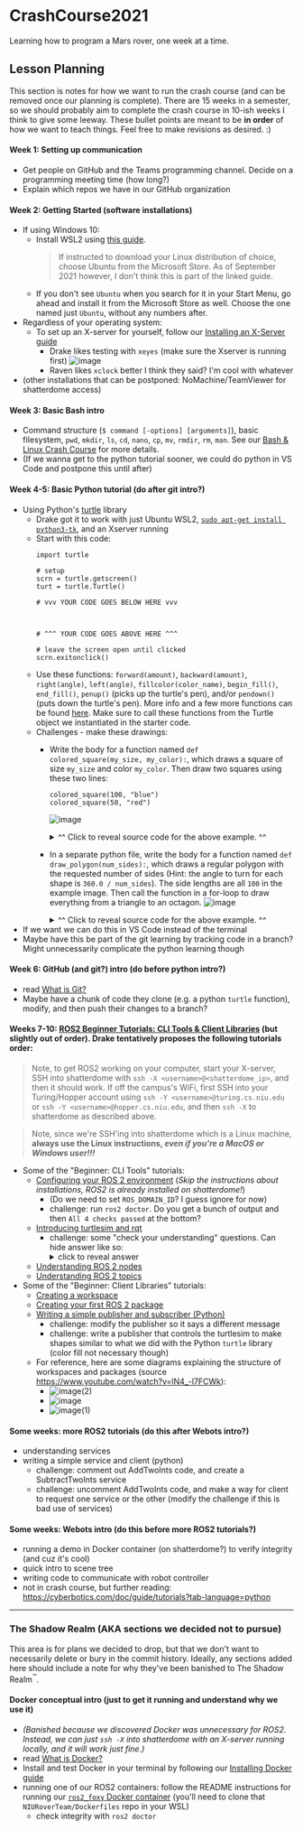 # CrashCourse2021
Learning how to program a Mars rover, one week at a time.

## Lesson Planning
This section is notes for how we want to run the crash course (and can be removed once our planning is complete). There are 15 weeks in a semester, so we should probably aim to complete the crash course in 10-ish weeks I think to give some leeway. These bullet points are meant to be **in order** of how we want to teach things. Feel free to make revisions as desired. :)

#### Week 1: Setting up communication
* Get people on GitHub and the Teams programming channel. Decide on a programming meeting time (how long?)
* Explain which repos we have in our GitHub organization

#### Week 2: Getting Started (software installations)
* If using Windows 10:
  * Install WSL2 using [this guide](https://docs.microsoft.com/en-us/windows/wsl/install-win10#manual-installation-steps).
    > If instructed to download your Linux distribution of choice, choose Ubuntu from the Microsoft Store. As of September 2021 however, I don't think this is part of the linked guide.
  * If you don't see `Ubuntu` when you search for it in your Start Menu, go ahead and install it from the Microsoft Store as well. Choose the one named just `Ubuntu`, without any numbers after.
* Regardless of your operating system:
  * To set up an X-server for yourself, follow our [Installing an X-Server guide](https://github.com/NIURoverTeam/Docs/blob/main/Guides/Installing-an-X-Server.md) 
    * Drake likes testing with `xeyes` (make sure the Xserver is running first) ![image](https://user-images.githubusercontent.com/19244666/118378411-57a53280-b599-11eb-8840-1f77d6dd8646.png)
    * Raven likes `xclock` better I think they said? I'm cool with whatever
* (other installations that can be postponed: NoMachine/TeamViewer for shatterdome access)

#### Week 3: Basic Bash intro
* Command structure (`$ command [-options] [arguments]`), basic filesystem, `pwd`, `mkdir`, `ls`, `cd`, `nano`, `cp`, `mv`, `rmdir`, `rm`, `man`. See our [Bash & Linux Crash Course](https://github.com/NIURoverTeam/Docs/blob/main/legacy/Bash-%26-Linux-Crash-Course.md) for more details.
* (If we wanna get to the python tutorial sooner, we could do python in VS Code and postpone this until after)

#### Week 4-5: Basic Python tutorial (do after git intro?)
* Using Python's [turtle](https://www.geeksforgeeks.org/turtle-programming-python/) library
  * Drake got it to work with just Ubuntu WSL2, [`sudo apt-get install python3-tk`](https://stackoverflow.com/questions/25905540/importerror-no-module-named-tkinter), and an Xserver running
  * Start with this code:
    ```python3
    import turtle
    
    # setup 
    scrn = turtle.getscreen()
    turt = turtle.Turtle()
    
    # vvv YOUR CODE GOES BELOW HERE vvv
    
    
    
    # ^^^ YOUR CODE GOES ABOVE HERE ^^^
    
    # leave the screen open until clicked
    scrn.exitonclick()
    ```
  * Use these functions: `forward(amount)`, `backward(amount)`, `right(angle)`, `left(angle)`, `fillcolor(color_name)`, `begin_fill()`, `end_fill()`, `penup()` (picks up the turtle's pen), and/or `pendown()` (puts down the turtle's pen). More info and a few more functions can be found [here](https://www.geeksforgeeks.org/turtle-programming-python/). Make sure to call these functions from the Turtle object we instantiated in the starter code.
  * Challenges - make these drawings: 
    * Write the body for a function named `def colored_square(my_size, my_color):`, which draws a square of size `my_size` and color `my_color`. Then draw two squares using these two lines:
      ```python3
      colored_square(100, "blue")
      colored_square(50, "red")
      ```
      ![image](https://user-images.githubusercontent.com/19244666/134120816-6d271240-6c1d-48e9-90f5-5f1ad68cc2ab.png)
      <details>
        <summary>^^ Click to reveal source code for the above example. ^^</summary>
        ![image](https://user-images.githubusercontent.com/19244666/118378278-4a3b7880-b598-11eb-9842-7486c6f247cb.png)
      </details>
  
    * In a separate python file, write the body for a function named `def draw_polygon(num_sides):`, which draws a regular polygon with the requested number of sides (Hint: the angle to turn for each shape is `360.0 / num_sides`). The side lengths are all `100` in the example image. Then call the function in a for-loop to draw everything from a triangle to an octagon.  ![image](https://user-images.githubusercontent.com/19244666/134121224-e38e87bd-df20-49e3-b7f5-9b32bb7d8dc8.png)
      <details>
        <summary>^^ Click to reveal source code for the above example. ^^</summary>
        ![image](https://user-images.githubusercontent.com/19244666/134120525-dd5f4654-0fd3-464a-9d7f-c962ebad3fcd.png)
      </details>
* If we want we can do this in VS Code instead of the terminal
* Maybe have this be part of the git learning by tracking code in a branch? Might unnecessarily complicate the python learning though

#### Week 6: GitHub (and git?) intro (do before python intro?)
* read [What is Git?](https://dev.to/javascriptcoff1/what-is-git-4pmh)
* Maybe have a chunk of code they clone (e.g. a python `turtle` function), modify, and then push their changes to a branch?

#### Weeks 7-10: [ROS2 Beginner Tutorials: CLI Tools & Client Libraries](https://docs.ros.org/en/foxy/Tutorials.html) (but slightly out of order). Drake tentatively proposes the following tutorials order:
> Note, to get ROS2 working on your computer, start your X-server, SSH into shatterdome with `ssh -X <username>@<shatterdome_ip>`, and then it should work. If off the campus's WiFi, first SSH into your Turing/Hopper account using `ssh -Y <username>@turing.cs.niu.edu` or `ssh -Y <username>@hopper.cs.niu.edu`, and then `ssh -X` to shatterdome as described above.

> Note, since we're SSH'ing into shatterdome which is a Linux machine, **always use the Linux instructions, _even if you're a MacOS or Windows user!!!_**
* Some of the "Beginner: CLI Tools" tutorials:
  * [Configuring your ROS 2 environment](https://docs.ros.org/en/foxy/Tutorials/Configuring-ROS2-Environment.html) (*Skip the instructions about installations, ROS2 is already installed on shatterdome!*)
    * (Do we need to set `ROS_DOMAIN_ID`? I guess ignore for now)
    * challenge: run `ros2 doctor`. Do you get a bunch of output and then `All 4 checks passed` at the bottom?
  * [Introducing turtlesim and rqt](https://docs.ros.org/en/foxy/Tutorials/Turtlesim/Introducing-Turtlesim.html)
    * challenge: some "check your understanding" questions. Can hide answer like so:
      <details>
        <summary>click to reveal answer</summary>
        hello world
      </details>
  * [Understanding ROS 2 nodes](https://docs.ros.org/en/foxy/Tutorials/Understanding-ROS2-Nodes.html)
  * [Understanding ROS 2 topics](https://docs.ros.org/en/foxy/Tutorials/Topics/Understanding-ROS2-Topics.html)
* Some of the "Beginner: Client Libraries" tutorials:
  * [Creating a workspace](https://docs.ros.org/en/foxy/Tutorials/Workspace/Creating-A-Workspace.html)
  * [Creating your first ROS 2 package](https://docs.ros.org/en/foxy/Tutorials/Creating-Your-First-ROS2-Package.html)
  * [Writing a simple publisher and subscriber (Python)](https://docs.ros.org/en/foxy/Tutorials/Writing-A-Simple-Py-Publisher-And-Subscriber.html)
    * challenge: modify the publisher so it says a different message
    * challenge: write a publisher that controls the turtlesim to make shapes similar to what we did with the Python `turtle` library (color fill not necessary though)
  * For reference, here are some diagrams explaining the structure of workspaces and packages (source https://www.youtube.com/watch?v=lN4_-l7FCWk): 
    * ![image(2)](https://user-images.githubusercontent.com/19244666/139920787-da3573bf-473b-43cc-bd36-5f700bbf8901.png)
    * ![image](https://user-images.githubusercontent.com/19244666/139920838-9169ce76-88db-432b-ba66-30534ca31249.png)
    * ![image(1)](https://user-images.githubusercontent.com/19244666/139920851-44951ea4-34d1-45b5-ae7f-32831befb34a.png)

#### Some weeks: more ROS2 tutorials (do this after Webots intro?)
* understanding services
* writing a simple service and client (python)
  * challenge: comment out AddTwoInts code, and create a SubtractTwoInts service
  * challenge: uncomment AddTwoInts code, and make a way for client to request one service or the other (modify the challenge if this is bad use of services)

#### Some weeks: Webots intro (do this before more ROS2 tutorials?)
* running a demo in Docker container (on shatterdome?) to verify integrity (and cuz it's cool)
* quick intro to scene tree
* writing code to communicate with robot controller
* not in crash course, but further reading: https://cyberbotics.com/doc/guide/tutorials?tab-language=python

---

### The Shadow Realm (AKA sections we decided not to pursue)
This area is for plans we decided to drop, but that we don't want to necessarily delete or bury in the commit history. Ideally, any sections added here should include a note for why they've been banished to The Shadow Realm<sup>:tm:</sup>.

#### Docker conceptual intro (just to get it running and understand why we use it)
* _(Banished because we discovered Docker was unnecessary for ROS2. Instead, we can just `ssh -X` into shatterdome with an X-server running locally, and it will work just fine.)_
* read [What is Docker?](https://dev.to/javascriptcoff1/what-is-docker-3be2)
* Install and test Docker in your terminal by following our [Installing Docker guide](https://github.com/NIURoverTeam/Docs/blob/main/Guides/Installing-Docker.md)
* running one of our ROS2 containers: follow the README instructions for running our [`ros2_foxy` Docker container](https://github.com/NIURoverTeam/Dockerfiles/tree/master/ros2_foxy) (you'll need to clone that `NIURoverTeam/Dockerfiles` repo in your WSL)
  * check integrity with `ros2 doctor`

